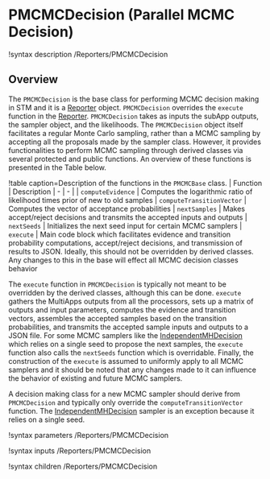 # PMCMCDecision (Parallel MCMC Decision)

!syntax description /Reporters/PMCMCDecision

## Overview

The `PMCMCDecision` is the base class for performing MCMC decision making in STM and it is a [Reporter](Reporters/index.md) object. `PMCMCDecision` overrides the `execute` function in the [Reporter](Reporters/index.md). `PMCMCDecision` takes as inputs the subApp outputs, the sampler object, and the likelihoods. The `PMCMCDecision` object itself facilitates a regular Monte Carlo sampling, rather than a MCMC sampling by accepting all the proposals made by the sampler class. However, it provides functionalities to perform MCMC sampling through derived classes via several protected and public functions. An overview of these functions is presented in the Table below.

!table caption=Description of the functions in the `PMCMCBase` class.
| Function | Description
| - |  - |
| `computeEvidence` |  Computes the logarithmic ratio of likelihood times prior of new to old samples
| `computeTransitionVector` | Computes the vector of acceptance probabilities
| `nextSamples` | Makes accept/reject decisions and transmits the accepted inputs and outputs
| `nextSeeds` | Initializes the next seed input for certain MCMC samplers
| `execute` | Main code block which facilitates evidence and transition probability computations, accept/reject decisions, and transmission of results to JSON. Ideally, this should not be overridden by derived classes. Any changes to this in the base will effect all MCMC decision classes behavior

The `execute` function in `PMCMCDecision` is typically not meant to be overridden by the derived classes, although this can be done. `execute` gathers the MultiApps outputs from all the processors, sets up a matrix of outputs and input parameters, computes the evidence and transition vectors, assembles the accepted samples based on the transition probabilities, and transmits the accepted sample inputs and outputs to a JSON file. For some MCMC samplers like the [IndependentMHDecision](IndependentMHDecision.md) which relies on a single seed to propose the next samples, the `execute` function also calls the `nextSeeds` function which is overridable. Finally, the construction of the `execute` is assumed to uniformly apply to all MCMC samplers and it should be noted that any changes made to it can influence the behavior of existing and future MCMC samplers.

A decision making class for a new MCMC sampler should derive from `PMCMCDecision` and typically only override the `computeTransitionVector` function. The [IndependentMHDecision](IndependentMHDecision.md) sampler is an exception because it relies on a single seed.

!syntax parameters /Reporters/PMCMCDecision

!syntax inputs /Reporters/PMCMCDecision

!syntax children /Reporters/PMCMCDecision
